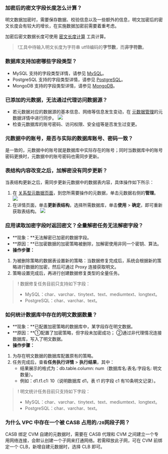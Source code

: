 ### 加密后的密文字段长度怎么计算？
明文数据加密时，需要保存数据、校验信息以及一些额外的信息，明文加密后的密文长度会有较大的增长，在实施数据加密前需要着重考虑。

加密后密文数据长度可使用 [密文长度计算](https://console.cloud.tencent.com/casb/tool) 工具计算。
>!工具中待输入明文长度为字符串 utf8编码的**字节数**，而**非字符数**。

### 数据库支持加密哪些字段类型？
- MySQL 支持的字段类型详情，请参见 [MySQL](https://cloud.tencent.com/document/product/1303/48144)。
- PostgreSQL 支持的字段类型详情，请参见 [PostgreSQL](https://cloud.tencent.com/document/product/1303/59210)。
- MongoDB 支持的字段类型详情，请参见 [MongoDB](https://cloud.tencent.com/document/product/1303/81573)。

### 已添加的元数据，无法通过代理访问数据源？
- 若元数据对应的数据源的基本信息、网络等信息发生变动，在 [元数据管理](https://console.cloud.tencent.com/casb/metadata/sql)的元数据详情中进行同步。
![](https://qcloudimg.tencent-cloud.cn/raw/3ab1a40de948a984f095cbacdf9fa9e3.png)
- 检查元数据库的账号密码、访问权限、安全组等是否发生过变更。

### 元数据中的账号，是否与实际的数据库账号、密码一致？
是一致的，元数据中的账号就是数据库中实际存在的账号；同时当数据库中的账号密码更换时，元数据中的账号密码也需同步更新。

### 表结构内容改变之后，加解密没有同步更新？
当表结构更新之后，需同步更新元数据中的数据表内容，具体操作如下所示：
1. 在 [关系型元数据页面](https://console.cloud.tencent.com/casb/metadata/sql)，到您所需要操作的元数据，单击元数据右侧的**管理**。
![](https://qcloudimg.tencent-cloud.cn/raw/34c60dba818d17c1a7d8e91941e50f58.png)
2. 在详情页面，单击**更新表结构**，选择所需数据库，单击**使用** > **确定**，即可重新获取表结构。
![](https://qcloudimg.tencent-cloud.cn/raw/b49736f8bba0af462a69e87117de5959.png)

### 应用读取加密字段时返回密文？全量解密任务无法解密字段？
- **现象：**无法解密已加密的数据字段。
- **原因：**已加密数据的加密策略被删除，加解密使用非同一个密钥、算法。
- **操作步骤：**
 1. 为被删除策略的数据表设置新的策略：当数据修复完成后，系统会根据新的策略进行数据的加密，然后可通过 Proxy 连接获取明文。
 2. 策略设置完成后，再进行创建数据修复类型的全量任务。
>! 数据修复任务目前只支持如下字段：
> - MySQL：char、varchar、tinytext、text、mediumtext、longtext。
> - PostgreSQL：char、varchar、text。

### 如何统计数据库中存在的明文数据数量？
- **现象：**已配置加密策略的数据库中，某字段存在明文数据。
- **原因：**①配置了加密策略，但字段未加密成功； ②通过非代理情况连接数据库，写入了明文数据。
- **操作步骤：**
 1. 为存在明文数据的数据库配置原有的策略。
 2. 任务完成后，查看**任务执行详情** > **执行结果**，其中：
	 - 结果展示的格式为：db.table.column: num（数据库名:表名:字段名: 明文数量）。
	 - 例如：d1.t1.c1: 10（说明数据库 d1，表 t1 的字段 c1 有10条明文记录）。
>! 明文统计任务目前只支持如下字段：
> - MySQL：char、varchar、tinytext、text、mediumtext、longtext。
> - PostgreSQL：char、varchar、text。

### 为什么 VPC 中存在一个被 CASB 占用的`/20`网段子网？
CASB 绑定 CVM 自建的元数据时，需要在 CASB 代理和 CVM 之间建立一个专用网络连接，会默认创建一个子网来打通网络。若需释放此子网，可在 CVM 前绑定一个 CLB，新增自建元数据时，选择 CLB 即可。
